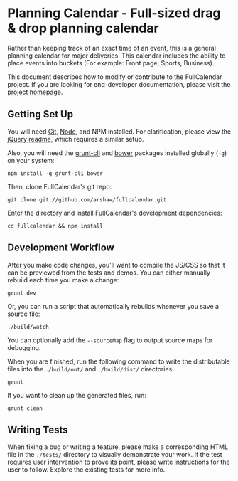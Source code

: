 Planning Calendar - Full-sized drag & drop planning calendar
====================================================

Rather than keeping track of an exact time of an event, this is a general planning calendar for major deliveries. This calendar includes the ability to place events into buckets (For example: Front page, Sports, Business).

This document describes how to modify or contribute to the FullCalendar project. If you are looking for end-developer documentation, please visit the [project homepage][fc-homepage].


Getting Set Up
--------------

You will need [Git][git], [Node][node], and NPM installed. For clarification, please view the [jQuery readme][jq-readme], which requires a similar setup.

Also, you will need the [grunt-cli][grunt-cli] and [bower][bower] packages installed globally (`-g`) on your system:

	npm install -g grunt-cli bower

Then, clone FullCalendar's git repo:

	git clone git://github.com/arshaw/fullcalendar.git

Enter the directory and install FullCalendar's development dependencies:

	cd fullcalendar && npm install


Development Workflow
--------------------

After you make code changes, you'll want to compile the JS/CSS so that it can be previewed from the tests and demos. You can either manually rebuild each time you make a change:

	grunt dev

Or, you can run a script that automatically rebuilds whenever you save a source file:

	./build/watch

You can optionally add the `--sourceMap` flag to output source maps for debugging.

When you are finished, run the following command to write the distributable files into the `./build/out/` and `./build/dist/` directories:

	grunt

If you want to clean up the generated files, run:

	grunt clean


Writing Tests
-------------

When fixing a bug or writing a feature, please make a corresponding HTML file in the `./tests/` directory to visually demonstrate your work. If the test requires user intervention to prove its point, please write instructions for the user to follow. Explore the existing tests for more info.


[fc-homepage]: http://arshaw.com/fullcalendar/
[git]: http://git-scm.com/
[node]: http://nodejs.org/
[grunt-cli]: http://gruntjs.com/getting-started#installing-the-cli
[bower]: http://bower.io/
[jq-readme]: https://github.com/jquery/jquery/blob/master/README.md#what-you-need-to-build-your-own-jquery
